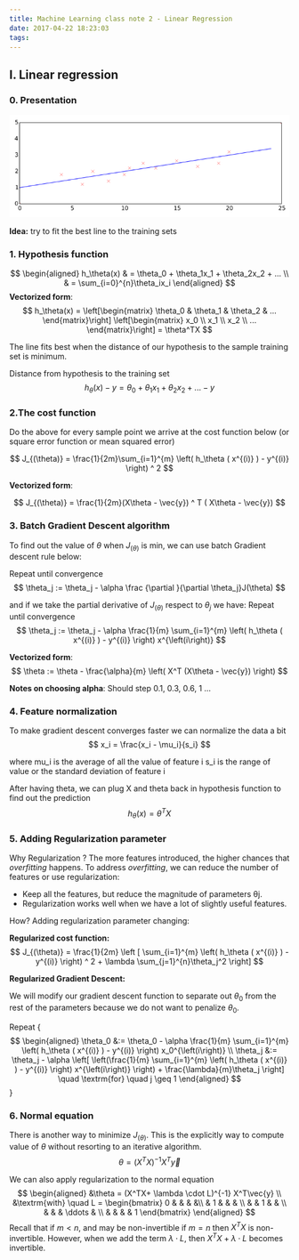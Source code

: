 ```yaml
---
title: Machine Learning class note 2 - Linear Regression
date: 2017-04-22 18:23:03
tags: 
---
```

## I. Linear regression

### 0. Presentation

![Linear Regression](/images/linear_regression.png)

**Idea:** try to fit the best line to the training sets

### 1. Hypothesis function
$$
\begin{aligned}
h_\theta(x) & = \theta_0 + \theta_1x_1 + \theta_2x_2 + ... \\
& = \sum_{i=0}^{n}\theta_ix_i
\end{aligned}
$$
**Vectorized form**:
$$
h_\theta(x) = \left[\begin{matrix} \theta_0 & \theta_1 & \theta_2 & ... \end{matrix}\right] \left[\begin{matrix} x_0 \\ x_1 \\ x_2 \\ ... \end{matrix}\right] = \theta^TX
$$

The line fits best when the distance of our hypothesis to the sample training set is minimum.

Distance from hypothesis to the training set $$ h_\theta(x) -y = \theta_0 + \theta_1x_1 + \theta_2x_2 + ... - y $$

### 2.The cost function
Do the above for every sample point we arrive at the cost function below (or square error function or mean squared error)

$$
J_{(\theta)} = \frac{1}{2m}\sum_{i=1}^{m} \left( h_\theta ( x^{(i)} ) - y^{(i)} \right) ^ 2
$$

**Vectorized form**:

$$
J_{(\theta)} = \frac{1}{2m}(X\theta - \vec{y}) ^ T ( X\theta - \vec{y})
$$

### 3. Batch Gradient Descent algorithm

To find out the value of $\theta$ when $J_{(\theta)}$ is min, we can use batch Gradient descent rule below:

Repeat until convergence
$$
\theta_j := \theta_j - \alpha \frac {\partial }{\partial \theta_j}J(\theta)
$$

and if we take the partial derivative of $J_{(\theta)}$ respect to $\theta_j$ we have:
Repeat until convergence
$$
\theta_j := \theta_j - \alpha \frac{1}{m} \sum_{i=1}^{m} \left( h_\theta ( x^{(i)} ) - y^{(i)} \right) x^{\left(i\right)}
$$

**Vectorized form**:
$$
\theta := \theta - \frac{\alpha}{m} \left( X^T (X\theta - \vec{y}) \right)
$$

**Notes on choosing alpha**:
Should step 0.1, 0.3, 0.6, 1 ...

### 4. Feature normalization
To make gradient descent converges faster we can normalize the data a bit
$$
x_i = \frac{x_i - \mu_i}{s_i}
$$

where mu_i is the average of all the value of feature i
      s_i is the range of value or the standard deviation of feature i

After having theta, we can plug X and theta back in hypothesis function to find out the prediction
$$ h_\theta(x) = \theta^TX $$

### 5. Adding Regularization parameter
Why Regularization ?
The more features introduced, the higher chances that *overfitting* happens. To address *overfitting*, we can reduce the number of features or use regularization:
- Keep all the features, but reduce the magnitude of parameters θj.
- Regularization works well when we have a lot of slightly useful features.

How? Adding regularization parameter changing:

**Regularized cost function:**
$$
J_{(\theta)} = \frac{1}{2m} \left [ \sum_{i=1}^{m} \left( h_\theta ( x^{(i)} ) - y^{(i)} \right) ^ 2 + \lambda \sum_{j=1}^{n}\theta_j^2 \right]
$$

**Regularized Gradient Descent:**

We will modify our gradient descent function to separate out $\theta_0$ from the rest of the parameters because we do not want to penalize $\theta_0$.

Repeat
{
$$
\begin{aligned}
\theta_0 &:= \theta_0 - \alpha \frac{1}{m} \sum_{i=1}^{m} \left( h_\theta ( x^{(i)} ) - y^{(i)} \right) x_0^{\left(i\right)} \\
\theta_j &:= \theta_j - \alpha  \left[ \left(\frac{1}{m} \sum_{i=1}^{m} \left( h_\theta ( x^{(i)} ) - y^{(i)} \right) x^{\left(i\right)} \right) + \frac{\lambda}{m}\theta_j \right] \quad \textrm{for} \quad j \geq 1
\end{aligned}
$$
}

### 6. Normal equation
There is another way to minimize $J_{(\theta)}$. This is the explicitly way to compute value of $\theta$ without resorting to an iterative algorithm.
$$
\theta = (X^TX)^{-1} X^T\vec{y}
$$

We can also apply regularization to the normal equation
$$
\begin{aligned}
&\theta = (X^TX+ \lambda \cdot L)^{-1} X^T\vec{y} \\
&\textrm{with} \quad L =   \begin{bmatrix}
    0 & & & &\\
    & 1 & & & \\
    & & 1 & & \\
    & & & \ddots & \\
    & & & & 1
  \end{bmatrix}
\end{aligned}
$$
Recall that if $m < n$, and may be non-invertible if $m = n$ then $X^TX$ is non-invertible. However, when we add the term $\lambda \cdot L$, then $X^TX + \lambda \cdot L$ becomes invertible.